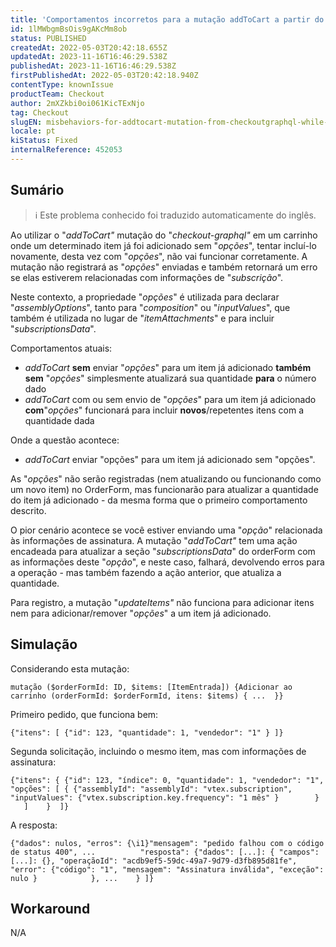 ```yaml
---
title: 'Comportamentos incorretos para a mutação addToCart a partir do checkout-graphql enquanto envia ''opções'' para itens já adicionados'
id: 1lMWbgmBsOis9gAKcMm8ob
status: PUBLISHED
createdAt: 2022-05-03T20:42:18.655Z
updatedAt: 2023-11-16T16:46:29.538Z
publishedAt: 2023-11-16T16:46:29.538Z
firstPublishedAt: 2022-05-03T20:42:18.940Z
contentType: knownIssue
productTeam: Checkout
author: 2mXZkbi0oi061KicTExNjo
tag: Checkout
slugEN: misbehaviors-for-addtocart-mutation-from-checkoutgraphql-while-sending-options-for-already-added-items
locale: pt
kiStatus: Fixed
internalReference: 452053
---
```


## Sumário

>ℹ️ Este problema conhecido foi traduzido automaticamente do inglês.

Ao utilizar o "_addToCart"_ mutação do "_checkout-graphql"_ em um carrinho onde um determinado item já foi adicionado sem "_opções_", tentar incluí-lo novamente, desta vez com "_opções_", não vai funcionar corretamente. A mutação não registrará as "_opções_" enviadas e também retornará um erro se elas estiverem relacionadas com informações de "_subscrição_".

Neste contexto, a propriedade "_opções_" é utilizada para declarar "_assemblyOptions_", tanto para "_composition_" ou "_inputValues_", que também é utilizada no lugar de "_itemAttachments_" e para incluir "_subscriptionsData_".

Comportamentos atuais:
- _addToCart_ **sem** enviar "_opções_" para um item já adicionado **também sem** "_opções_" simplesmente atualizará sua quantidade **para** o número dado
- _addToCart_ com ou sem envio de "_opções_" para um item já adicionado **com**"_opções_" funcionará para incluir **novos**/repetentes itens com a quantidade dada

Onde a questão acontece:
- _addToCart_ enviar "opções" para um item já adicionado sem "opções".

As "_opções_" não serão registradas (nem atualizando ou funcionando como um novo item) no OrderForm, mas funcionarão para atualizar a quantidade do item já adicionado - da mesma forma que o primeiro comportamento descrito.

O pior cenário acontece se você estiver enviando uma "_opção_" relacionada às informações de assinatura. A mutação "_addToCart"_ tem uma ação encadeada para atualizar a seção "_subscriptionsData_" do orderForm com as informações deste "_opção_", e neste caso, falhará, devolvendo erros para a operação - mas também fazendo a ação anterior, que atualiza a quantidade.

Para registro, a mutação "_updateItems"_ não funciona para adicionar itens nem para adicionar/remover "_opções_" a um item já adicionado.


## Simulação


Considerando esta mutação:

    mutação ($orderFormId: ID, $items: [ItemEntrada]) {Adicionar ao carrinho (orderFormId: $orderFormId, itens: $items) { ...  }}

Primeiro pedido, que funciona bem:

    {"itens": [ {"id": 123, "quantidade": 1, "vendedor": "1" } ]}

Segunda solicitação, incluindo o mesmo item, mas com informações de assinatura:

    {"itens": { {"id": 123, "índice": 0, "quantidade": 1, "vendedor": "1", "opções": [ { {"assemblyId": "assemblyId": "vtex.subscription", "inputValues": {"vtex.subscription.key.frequency": "1 mês" }        }     ]    }  ]}

A resposta:

    {"dados": nulos, "erros": {\i1}"mensagem": "pedido falhou com o código de status 400", ...          "resposta": {"dados": [...]: { "campos": [...]: {}, "operaçãoId": "acdb9ef5-59dc-49a7-9d79-d3fb895d81fe", "error": {"código": "1", "mensagem": "Assinatura inválida", "exceção": nulo }            }, ...    } ]}


## Workaround


N/A

